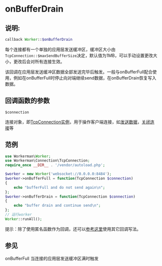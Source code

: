 # onBufferDrain
## 说明:
```php
callback Worker::$onBufferDrain
```

每个连接都有一个单独的应用层发送缓冲区，缓冲区大小由```TcpConnection::$maxSendBufferSize```决定，默认值为1MB，可以手动设置更改大小，更改后会对所有连接生效。

该回调在应用层发送缓冲区数据全部发送完毕后触发。一般与onBufferFull配合使用，例如在onBufferFull时停止向对端继续send数据，在onBufferDrain恢复写入数据。



## 回调函数的参数

 ``` $connection ```

连接对象，即[TcpConnection实例](../tcp-connection.md)，用于操作客户端连接，如[发送数据](../tcp-connection/send.md)，[关闭连接](../tcp-connection/close.md)等


## 范例

```php
use Workerman\Worker;
use Workerman\Connection\TcpConnection;
require_once __DIR__ . '/vendor/autoload.php';

$worker = new Worker('websocket://0.0.0.0:8484');
$worker->onBufferFull = function(TcpConnection $connection)
{
    echo "bufferFull and do not send again\n";
};
$worker->onBufferDrain = function(TcpConnection $connection)
{
    echo "buffer drain and continue send\n";
};
// 运行worker
Worker::runAll();
```

提示：除了使用匿名函数作为回调，还可以[参考这里](../faq/callback_methods.md)使用其它回调写法。

## 参见
onBufferFull 当连接的应用层发送缓冲区满时触发

